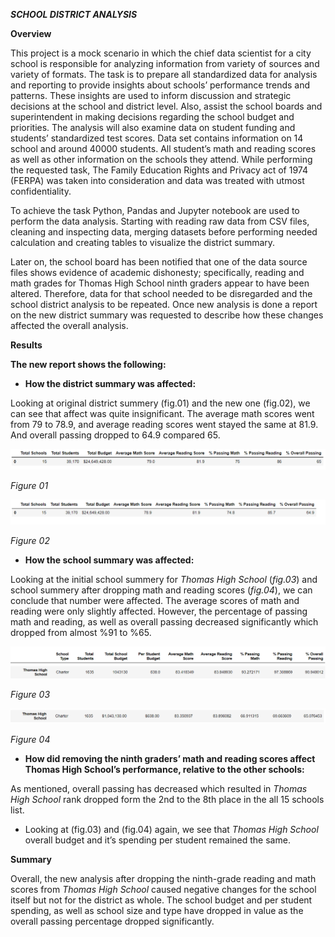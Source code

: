 ***SCHOOL DISTRICT ANALYSIS***  

**Overview**

This project is a mock scenario in which the chief data scientist for a city
school is responsible for analyzing information from variety of sources and
variety of formats. The task is to prepare all standardized data for analysis
and reporting to provide insights about schools’ performance trends and
patterns. These insights are used to inform discussion and strategic decisions
at the school and district level. Also, assist the school boards and
superintendent in making decisions regarding the school budget and priorities.
The analysis will also examine data on student funding and students’
standardized test scores. Data set contains information on 14 school and around
40000 students. All student’s math and reading scores as well as other
information on the schools they attend. While performing the requested task, The
Family Education Rights and Privacy act of 1974 (FERPA) was taken into
consideration and data was treated with utmost confidentiality.

To achieve the task Python, Pandas and Jupyter notebook are used to perform the
data analysis. Starting with reading raw data from CSV files, cleaning and
inspecting data, merging datasets before performing needed calculation and
creating tables to visualize the district summary.

Later on, the school board has been notified that one of the data source files
shows evidence of academic dishonesty; specifically, reading and math grades for
Thomas High School ninth graders appear to have been altered. Therefore, data
for that school needed to be disregarded and the school district analysis to be
repeated. Once new analysis is done a report on the new district summary was
requested to describe how these changes affected the overall analysis.

**Results**  

**The new report shows the following:**

-   **How the district summary was affected:**

Looking at original district summery (fig.01) and the new one (fig.02), we can
see that affect was quite insignificant. The average math scores went from 79 to
78.9, and average reading scores went stayed the same at 81.9. And overall
passing dropped to 64.9 compared 65.

![](Resources/district_summary.PNG)

*Figure 01*

![](Resources/district_summary_new.PNG)

*Figure 02*

-   **How the school summary was affected:**

Looking at the initial school summery for *Thomas High School* (*fig.03*) and
school summery after dropping math and reading scores (*fig.04*), we can
conclude that number were affected. The average scores of math and reading were
only slightly affected. However, the percentage of passing math and reading, as
well as overall passing decreased significantly which dropped from almost %91 to
%65.

![](Resources/school_summary_heading.PNG)![](Resources/school_summary.PNG)

*Figure 03*

![](Resources/school_summary_new.PNG)

*Figure 04*

-   **How did removing the ninth graders’ math and reading scores affect Thomas
    High School’s performance, relative to the other schools:**

As mentioned, overall passing has decreased which resulted in *Thomas High
School* rank dropped form the 2nd to the 8th place in the all 15 schools list.

-   Looking at (fig.03) and (fig.04) again, we see that *Thomas High School*
    overall budget and it’s spending per student remained the same.

**Summary**

Overall, the new analysis after dropping the ninth-grade reading and math scores
from *Thomas High School* caused negative changes for the school itself but not
for the district as whole. The school budget and per student spending, as well
as school size and type have dropped in value as the overall passing percentage
dropped significantly.
